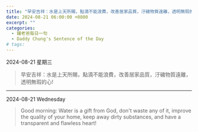 ```yaml
---
title: "早安吉祥：水是上天所賜，點滴不能浪費，改善居家品質，汙穢物質遠離，透明無瑕的心! <br> Good morning: Water is a gift from God, don't waste any of it, improve the quality of your home, keep away dirty substances, and have a transparent and flawless heart!"
date: 2024-08-21 06:00:00 +0800
excerpt: ""
categories:
  - 鍾老爸每日一句
  - Daddy Chung's Sentence of the Day
# tags:
---
```


2024-08-21 星期三

> 早安吉祥：水是上天所賜，點滴不能浪費，改善居家品質，汙穢物質遠離，透明無瑕的心!

---

2024-08-21 Wednesday

> Good morning: Water is a gift from God, don't waste any of it, improve the quality of your home, keep away dirty substances, and have a transparent and flawless heart!
